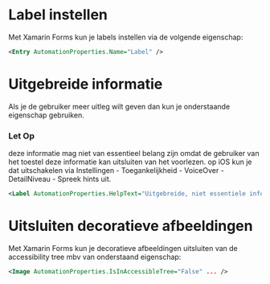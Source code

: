# Label instellen
Met Xamarin Forms kun je labels instellen via de volgende eigenschap:
```xml
<Entry AutomationProperties.Name="Label" />
```

# Uitgebreide informatie
Als je de gebruiker meer uitleg wilt geven dan kun je onderstaande eigenschap gebruiken.
### Let Op ### 
deze informatie mag niet van essentieel belang zijn omdat de gebruiker van het toestel deze informatie kan uitsluiten van het voorlezen.
op iOS kun je dat uitschakelen via Instellingen - Toegankelijkheid - VoiceOver - DetailNiveau - Spreek hints uit.
``` xml
<Label AutomationProperties.HelpText="Uitgebreide, niet essentiele info voor de gebruiker" .. />
```

# Uitsluiten decoratieve afbeeldingen
Met Xamarin Forms kun je decoratieve afbeeldingen uitsluiten van de accessibility tree mbv van onderstaand eigenschap:
``` xml
<Image AutomationProperties.IsInAccessibleTree="False" ... />
```



